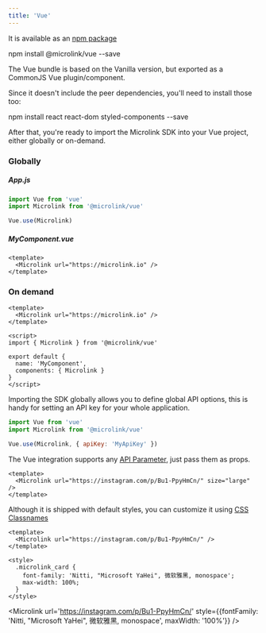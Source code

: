 ```yaml
---
title: 'Vue'
--- 
```


It is available as an [npm package](https://www.npmjs.com/package/@microlink/vue)

<Terminal>npm install @microlink/vue --save</Terminal>

The Vue bundle is based on the Vanilla version, but exported as a CommonJS Vue plugin/component.

Since it doesn't include the peer dependencies, you'll need to install those too:

<Terminal>npm install react react-dom styled-components --save</Terminal>

After that, you're ready to import the Microlink SDK into your Vue project, either globally or on-demand.

### Globally

##### App.js
```js
import Vue from 'vue'
import Microlink from '@microlink/vue'

Vue.use(Microlink)
```

##### MyComponent.vue
```vue
<template>
  <Microlink url="https://microlink.io" />
</template>
```

### On demand

```vue
<template>
  <Microlink url="https://microlink.io" />
</template>

<script>
import { Microlink } from '@microlink/vue'

export default {
  name: 'MyComponent',
  components: { Microlink }
}
</script>
```

Importing the SDK globally allows you to define global API options, this is handy for setting an API key for your whole application.

```js
import Vue from 'vue'
import Microlink from '@microlink/vue'

Vue.use(Microlink, { apiKey: 'MyApiKey' })
```

The Vue integration supports any [API Parameter](/api-parameter), just pass them as props.

```vue
<template>
  <Microlink url="https://instagram.com/p/Bu1-PpyHmCn/" size="large" />
</template>
```

<Microlink url='https://instagram.com/p/Bu1-PpyHmCn/' size="large" />

Although it is shipped with default styles, you can customize it using [CSS Classnames](docs/sdk/getting-started/considerations/#css-classnames)

```vue
<template>
  <Microlink url="https://instagram.com/p/Bu1-PpyHmCn/" />
</template>

<style>
  .microlink_card {
    font-family: 'Nitti, "Microsoft YaHei", 微软雅黑, monospace';
    max-width: 100%;
  }
</style>
```

<Microlink url='https://instagram.com/p/Bu1-PpyHmCn/' style={{fontFamily: 'Nitti, "Microsoft YaHei", 微软雅黑, monospace', maxWidth: '100%'}} />

